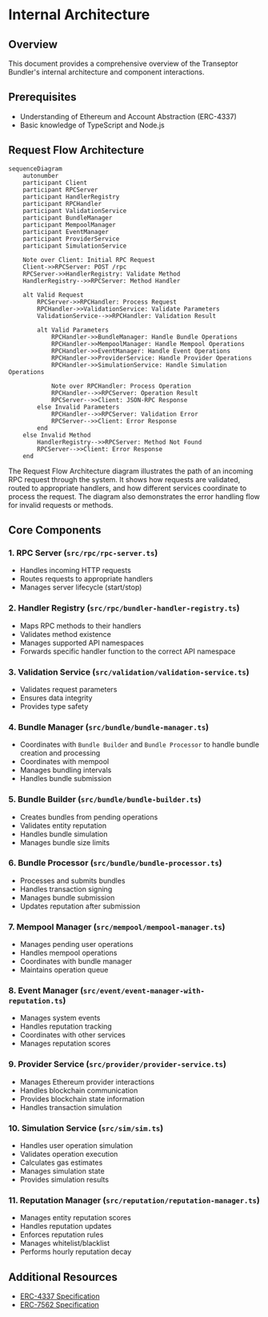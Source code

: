 # Internal Architecture

## Overview
This document provides a comprehensive overview of the Transeptor Bundler's internal architecture and component interactions.

## Prerequisites
- Understanding of Ethereum and Account Abstraction (ERC-4337)
- Basic knowledge of TypeScript and Node.js

## Request Flow Architecture

```mermaid
sequenceDiagram
    autonumber
    participant Client
    participant RPCServer
    participant HandlerRegistry
    participant RPCHandler
    participant ValidationService
    participant BundleManager
    participant MempoolManager
    participant EventManager
    participant ProviderService
    participant SimulationService

    Note over Client: Initial RPC Request
    Client->>RPCServer: POST /rpc
    RPCServer->>HandlerRegistry: Validate Method
    HandlerRegistry-->>RPCServer: Method Handler
    
    alt Valid Request
        RPCServer->>RPCHandler: Process Request
        RPCHandler->>ValidationService: Validate Parameters
        ValidationService-->>RPCHandler: Validation Result
        
        alt Valid Parameters
            RPCHandler->>BundleManager: Handle Bundle Operations
            RPCHandler->>MempoolManager: Handle Mempool Operations
            RPCHandler->>EventManager: Handle Event Operations
            RPCHandler->>ProviderService: Handle Provider Operations
            RPCHandler->>SimulationService: Handle Simulation Operations
            
            Note over RPCHandler: Process Operation
            RPCHandler-->>RPCServer: Operation Result
            RPCServer-->>Client: JSON-RPC Response
        else Invalid Parameters
            RPCHandler-->>RPCServer: Validation Error
            RPCServer-->>Client: Error Response
        end
    else Invalid Method
        HandlerRegistry-->>RPCServer: Method Not Found
        RPCServer-->>Client: Error Response
    end
```

The Request Flow Architecture diagram illustrates the path of an incoming RPC request through the system. It shows how requests are validated, routed to appropriate handlers, and how different services coordinate to process the request. The diagram also demonstrates the error handling flow for invalid requests or methods.

## Core Components

### 1. RPC Server (`src/rpc/rpc-server.ts`)
- Handles incoming HTTP requests
- Routes requests to appropriate handlers
- Manages server lifecycle (start/stop)

### 2. Handler Registry (`src/rpc/bundler-handler-registry.ts`)
- Maps RPC methods to their handlers
- Validates method existence
- Manages supported API namespaces
- Forwards specific handler function to the correct API namespace

### 3. Validation Service (`src/validation/validation-service.ts`)
- Validates request parameters
- Ensures data integrity
- Provides type safety

### 4. Bundle Manager (`src/bundle/bundle-manager.ts`)
- Coordinates with `Bundle Builder` and `Bundle Processor` to handle bundle creation and processing
- Coordinates with mempool
- Manages bundling intervals
- Handles bundle submission

### 5. Bundle Builder (`src/bundle/bundle-builder.ts`)
- Creates bundles from pending operations
- Validates entity reputation
- Handles bundle simulation
- Manages bundle size limits

### 6. Bundle Processor (`src/bundle/bundle-processor.ts`)
- Processes and submits bundles
- Handles transaction signing
- Manages bundle submission
- Updates reputation after submission

### 7. Mempool Manager (`src/mempool/mempool-manager.ts`)
- Manages pending user operations
- Handles mempool operations
- Coordinates with bundle manager
- Maintains operation queue

### 8. Event Manager (`src/event/event-manager-with-reputation.ts`)
- Manages system events
- Handles reputation tracking
- Coordinates with other services
- Manages reputation scores

### 9. Provider Service (`src/provider/provider-service.ts`)
- Manages Ethereum provider interactions
- Handles blockchain communication
- Provides blockchain state information
- Handles transaction simulation

### 10. Simulation Service (`src/sim/sim.ts`)
- Handles user operation simulation
- Validates operation execution
- Calculates gas estimates
- Manages simulation state
- Provides simulation results

### 11. Reputation Manager (`src/reputation/reputation-manager.ts`)
- Manages entity reputation scores
- Handles reputation updates
- Enforces reputation rules
- Manages whitelist/blacklist
- Performs hourly reputation decay

## Additional Resources

- [ERC-4337 Specification](https://eips.ethereum.org/EIPS/eip-4337)
- [ERC-7562 Specification](https://eips.ethereum.org/EIPS/eip-7562)
